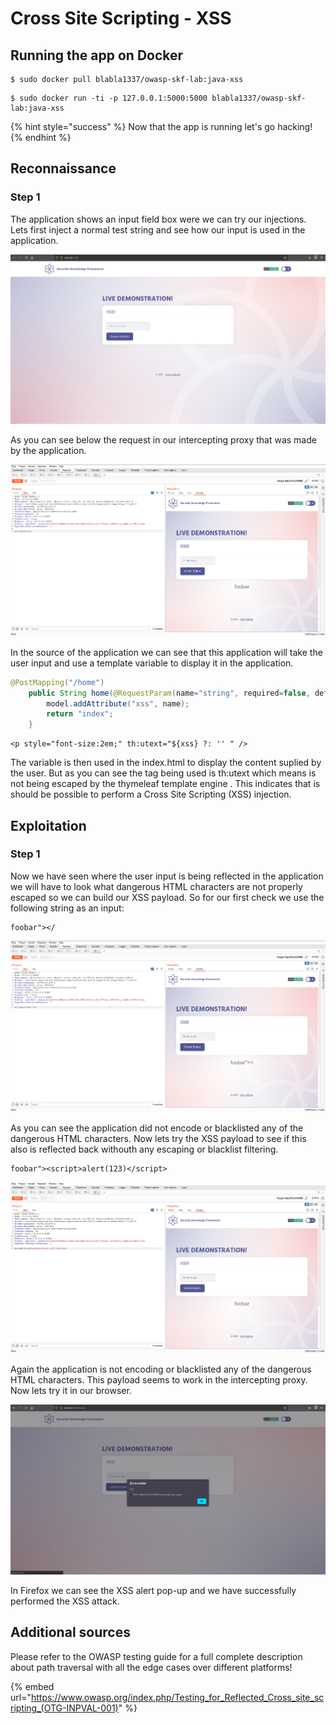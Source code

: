 # Cross Site Scripting - XSS

## Running the app on Docker

```
$ sudo docker pull blabla1337/owasp-skf-lab:java-xss
```

```
$ sudo docker run -ti -p 127.0.0.1:5000:5000 blabla1337/owasp-skf-lab:java-xss
```

{% hint style="success" %}
Now that the app is running let's go hacking!
{% endhint %}

## Reconnaissance

### Step 1

The application shows an input field box were we can try our injections. Lets first inject a normal test string and see how our input is used in the application.

![](https://raw.githubusercontent.com/blabla1337/skf-labs/master/.gitbook/assets/python/XSS/1.png)

As you can see below the request in our intercepting proxy that was made by the application.

![](https://raw.githubusercontent.com/blabla1337/skf-labs/master/.gitbook/assets/python/XSS/2.png)

In the source of the application we can see that this application will take the user input and use a template variable to display it in the application.

```java
@PostMapping("/home")
	public String home(@RequestParam(name="string", required=false, defaultValue="World") String name, Model model) {
		model.addAttribute("xss", name);
		return "index";
	}
```

```markup
<p style="font-size:2em;" th:utext="${xss} ?: '' " />
```

The variable is then used in the index.html to display the content suplied by the user. But as you can see the tag being used is th:utext which means is not being escaped by the thymeleaf template engine . This indicates that is should be possible to perform a Cross Site Scripting \(XSS\) injection.

## Exploitation

### Step 1

Now we have seen where the user input is being reflected in the application we will have to look what dangerous HTML characters are not properly escaped so we can build our XSS payload. So for our first check we use the following string as an input:

```
foobar"></
```

![](https://raw.githubusercontent.com/blabla1337/skf-labs/master/.gitbook/assets/python/XSS/3.png)

As you can see the application did not encode or blacklisted any of the dangerous HTML characters. Now lets try the XSS payload to see if this also is reflected back withouth any escaping or blacklist filtering.

```
foobar"><script>alert(123)</script>
```

![](https://raw.githubusercontent.com/blabla1337/skf-labs/master/.gitbook/assets/python/XSS/4.png)

Again the application is not encoding or blacklisted any of the dangerous HTML characters. This payload seems to work in the intercepting proxy. Now lets try it in our browser.

![](https://raw.githubusercontent.com/blabla1337/skf-labs/master/.gitbook/assets/python/XSS/5.png)

In Firefox we can see the XSS alert pop-up and we have successfully performed the XSS attack.

## Additional sources

Please refer to the OWASP testing guide for a full complete description about path traversal with all the edge cases over different platforms!

{% embed url="https://www.owasp.org/index.php/Testing_for_Reflected_Cross_site_scripting_(OTG-INPVAL-001)" %}
